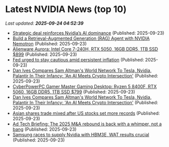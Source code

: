 # Latest NVIDIA News (top 10)
_Last updated: **2025-09-24 04:52:39**_

- [Strategic deal reinforces Nvidia’s AI dominance](https://m.economictimes.com/markets/stocks/news/strategic-deal-reinforces-nvidias-ai-dominance/nvidia-to-invest-100b-in-openai/slideshow/124061707.cms) (Published: 2025-09-23)
- [Build a Retrieval-Augmented Generation (RAG) Agent with NVIDIA Nemotron](https://developer.nvidia.com/blog/build-a-rag-agent-with-nvidia-nemotron/) (Published: 2025-09-23)
- [Alienware Aurora: Intel Core 7-240H, RTX 5050, 16GB DDR5, 1TB SSD $899](https://slickdeals.net/f/18625693-alienware-aurora-intel-core-7-240h-rtx-5050-16gb-ddr5-1tb-ssd-899) (Published: 2025-09-23)
- [Fed urged to stay cautious amid persistent inflation](https://m.economictimes.com/markets/stocks/news/fed-urged-to-stay-cautious-amid-persistent-inflation/analyst-insights-partnership-risks/slideshow/124061601.cms) (Published: 2025-09-23)
- [Dan Ives Compares Sam Altman's World Network To Tesla, Nvidia, Palantir In Their Infancy: 'An AI Meets Crypto Intersection'](https://biztoc.com/x/56ce6a762b0c5890) (Published: 2025-09-23)
- [CyberPowerPC Gamer Master Gaming Desktop: Ryzen 5 8400F, RTX 5060, 16GB DDR5, 1TB SSD $799](https://slickdeals.net/f/18625630-cyberpowerpc-gamer-master-gaming-desktop-ryzen-5-8400f-rtx-5060-16gb-ddr5-1tb-ssd-799) (Published: 2025-09-23)
- [Dan Ives Compares Sam Altman's World Network To Tesla, Nvidia, Palantir In Their Infancy: 'An AI Meets Crypto Intersection'](https://finance.yahoo.com/news/dan-ives-compares-sam-altmans-041204919.html) (Published: 2025-09-23)
- [Asian shares trade mixed after US stocks set more records](https://abcnews.go.com/Business/wireStory/asian-shares-trade-mixed-after-us-stocks-set-125839981) (Published: 2025-09-23)
- [Ad Tech Briefing: The 2025 M&A rebound is back with a whimper, not a bang](http://digiday.com/marketing/ad-tech-briefing-the-2025-ma-rebound-is-back-with-a-whimper-not-a-bang/) (Published: 2025-09-23)
- [Samsung races to supply Nvidia with HBM3E, WAT results crucial](https://www.digitimes.com/news/a20250922PD235/samsung-nvidia-hbm3e-development-hbm4.html) (Published: 2025-09-23)

